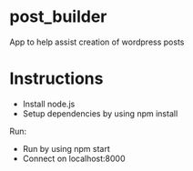 # post_builder

App to help assist creation of wordpress posts

Instructions
============

- Install node.js
- Setup dependencies by using npm install

Run: 
- Run by using npm start
- Connect on localhost:8000

